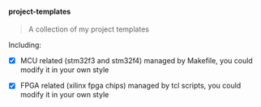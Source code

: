 #### project-templates

> A collection of my project templates

Including:

- [x] MCU related (stm32f3 and stm32f4) managed by Makefile, you could modify it in your own style

- [x] FPGA related (xilinx fpga chips) managed by tcl scripts, you could modify it in your own style

